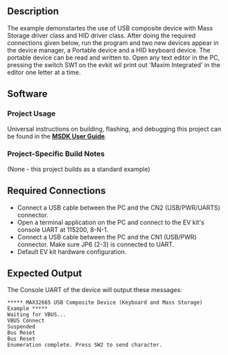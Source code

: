 ## Description

The example demonstartes the use of USB composite device with Mass Storage driver class and HID driver class. After doing the required connections given below, run the program and two new devices appear in the device manager, a Portable device and a HID keyboard device. The portable device can be read and written to. Open any text editor in the PC, pressing the switch SW1 on the evkit wil print out 'Maxim Integrated' in the editor one letter at a time.


## Software

### Project Usage

Universal instructions on building, flashing, and debugging this project can be found in the **[MSDK User Guide](https://analog-devices-msdk.github.io/msdk/USERGUIDE/)**.

### Project-Specific Build Notes

(None - this project builds as a standard example)

## Required Connections

-   Connect a USB cable between the PC and the CN2 (USB/PWR/UARTS) connector.
-   Open a terminal application on the PC and connect to the EV kit's console UART at 115200, 8-N-1.
-   Connect a USB cable between the PC and the CN1 (USB/PWR) connector. Make sure JP6 (2-3) is connected to UART.
-   Default EV kit hardware configuration.

## Expected Output

The Console UART of the device will output these messages:

```
***** MAX32665 USB Composite Device (Keyboard and Mass Storage) Example *****
Waiting for VBUS...
VBUS Connect
Suspended
Bus Reset
Bus Reset
Enumeration complete. Press SW2 to send character.
```
